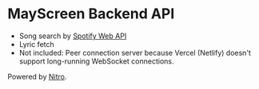 # MayScreen Backend API

- Song search by [Spotify Web API](https://developer.spotify.com/documentation/web-api)
- Lyric fetch
- Not included: Peer connection server because Vercel (Netlify) doesn't support long-running WebSocket connections.

Powered by [Nitro](https://nitro.unjs.io/).
